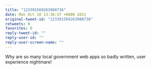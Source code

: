 ```yaml
---
title: "123391569263988736"
date: Mon Oct 10 13:36:57 +0000 2011
original-tweet-id: "123391569263988736"
retweets: 0
favorites: 0
reply-tweet-id: ""
reply-user-id: ""
reply-user-screen-name: ""
---
```

Why are so many local government web apps so badly written, user experience nightmare!
